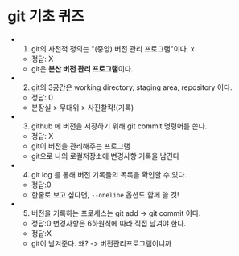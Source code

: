 # git 기초 퀴즈
- 1. git의 사전적 정의는 "(중앙) 버전 관리 프로그램"이다. x
  - 정답: X
  - git은 **분산 버전 관리 프로그램**이다.
- 2. git의 3공간은 working directory, staging area, repository 이다. 
  - 정답: 0
  - 분장실 > 무대위 > 사진찰칵!(기록)
- 3. github 에 버전을 저장하기 위해 git commit 명령어를 쓴다.
  - 정답: X
  - git이 버전을 관리해주는 프로그램
  - git으로 나의 로컬저장소에 변경사항 기록을 남긴다
- 4. git log 를 통해 버전 기록들의 목록을 확인할 수 있다.
  - 정답:0
  - 한줄로 보고 싶다면, `--oneline` 옵션도 함께 쓸 것!
- 5. 버전을 기록하는 프로세스는 git add -> git commit 이다.
  - 정답:0
변경사항은 6하원칙에 따라 직접 남겨야 한다.
  - 정답:X
  - git이 남겨준다. 왜? -> 버전관리프로그램이니까